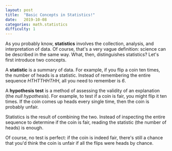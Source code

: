 ```yaml
---
layout: post
title:  "Basic Concepts in Statistics!"
date:   2019-10-08
categories: math.statistics
difficulty: 1
---
```


As you probably know, **statistics** involves the collection, analysis, and interpretation of data. Of course, that's a very vague definition: science can be described in the same way. What, then, distinguishes statistics? Let's first introduce two concepts. 

A **statistic** is a summary of data. For example, if you flip a coin ten times, the number of heads is a statistic. Instead of remembering the entire sequence *HTHTTHHTHH*, all you need to remember is *6*. 

A **hypothesis test** is a method of assessing the validity of an explanation (the *null hypothesis*). For example, to test if a coin is fair, you might flip it ten times. If the coin comes up heads every single time, then the coin is probably unfair.

Statistics is the result of combining the two. Instead of inspecting the entire sequence to determine if the coin is fair, reading the statistic (the number of heads) is enough. 

Of course, no test is perfect: if the coin is indeed fair, there's still a chance that you'd think the coin is unfair if all the flips were heads by chance.
